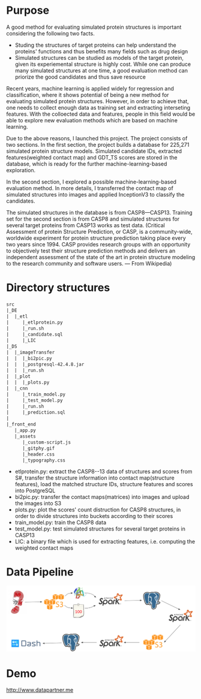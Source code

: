 # Purpose

A good method for evaluating simulated protein structures is important considering the following two facts.

- Studing the structures of target proteins can help understand the proteins' functions and thus benefits many fields such as drug design
- Simulated structures can be studied as models of the target protein, given its experiemental structure is highly cost. While one can produce many simulated structures at one time, a good evaluation method can priorize the good candidates and thus save resource

Recent years, machine learning is applied widely for regression and classification, where it shows potential of being a new method for evaluating simulated protein structures. However, in order to achieve that, one needs to collect enough data as training set and extracting interseting features. With the colloected data and features, people in this field would be able to explore new evaluation methods which are based on machine learning.

Due to the above reasons, I launched this project. The project consists of two sections. In the first section, the project builds a database for 225,271 simulated protein structure models.  Simulated candidate IDs, extracted features(weighted contact map) and GDT_TS scores are stored in the database, which is ready for the further machine-learning-based exploration.

In the second section, I explored a possible machine-learning-based evaluation method. In more details, I transferred the contact map of simulated structures into images and applied InceptionV3 to classify the candidates.

The simulated structures in the database is from CASP8—CASP13. Training set for the second section is from CASP8 and simulated structures for several target proteins from CASP13 works as test data. (Critical Assessment of protein Structure Prediction, or CASP, is a community-wide, worldwide experiment for protein structure prediction taking place every two years since 1994. CASP provides research groups with an opportunity to objectively test their structure prediction methods and delivers an independent assessment of the state of the art in protein structure modeling to the research community and software users. — From Wikipedia) 

# Directory structures

```shell
src
|_DE
|  |_etl
|     |_etlprotein.py
|     |_run.sh
|     |_candidate.sql
|     |_LIC
|_DS
|  |_imageTransfer
|  |  |_bi2pic.py
|  |  |_postgresql-42.4.8.jar
|  |  |_run.sh
|  |_plot
|  |  |_plots.py
|  |_cnn
|     |_train_model.py
|     |_test_model.py
|     |_run.sh
|     |_prediction.sql
|
|_front_end
   |_app.py
   |_assets
      |_custom-script.js
      |_gitphy.gif
      |_header.css
      |_typography.css
```

- etlprotein.py: extract the CASP8--13 data of structures and scores from S#, transfer the structure information into contact map(structure features), load the matched structure IDs, structure features and scores into PostgreSQL
- bi2pic.py: transfer the contact maps(matrices) into images and upload the images into S3
- plots.py: plot the scores' count distruction for CASP8 structures, in order to divide structures into buckets according to their scores
- train_model.py: train the CASP8 data
- test_model.py: test simulated structures for several target proteins in CASP13
- LIC: a binary file which is used for extracting features, i.e. computing the weighted contact maps

# Data Pipeline

![Screen Shot 2019-10-15 at 9.39.53 AM](./pipeline.png) 

# Demo

http://www.datapartner.me
